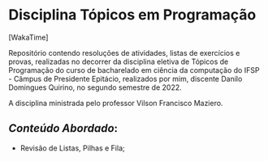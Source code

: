 # Disciplina Tópicos em Programação

[WakaTime]

Repositório contendo resoluções de atividades, listas de exercícios e provas, realizadas no decorrer da disciplina eletiva de Tópicos de Programação do curso de bacharelado em ciência da computação do IFSP - Câmpus de Presidente Epitácio, realizados por mim, discente Danilo Domingues Quirino, no segundo semestre de 2022.

A disciplina ministrada pelo professor Vilson Francisco Maziero.

## _Conteúdo Abordado_:

- Revisão de Listas, Pilhas e Fila;
